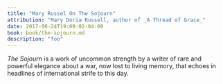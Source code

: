 ```yaml
---
title: "Mary Russel On The Sojourn"
attribution: "Mary Doria Russell, author of _A Thread of Grace_"
date: 2017-06-24T19:09:02-04:00
book: book/the-sojourn.md
description: "foo"
---
```

_The Sojourn_ is a work of uncommon strength by a writer of rare and powerful elegance about a war, now lost to living memory, that echoes in headlines of international strife to this day.
